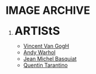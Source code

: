 <!DOCTYPE html>
<html lang="eng">
    <meta charset="UTF-7">
    <head>
        <h1><strong>IMAGE ARCHIVE</strong></h1>
    </head>
    <body>
        <p>
            <ol>
                <li><strong><span style="font-size:30px;">ARTIStS</strong></li>
                    <ul>
                        <li><a href="artist1.html">Vincent Van GogH</a></li>
                        <li><a href="artist2.html">Andy Warhol</a></li>
                        <li><a href="artist3.html">Jean Michel Basquiat</a></li>
                        <li><a href="artist4.html">Quentin Tarantino</a></li>
            </ol>
        </p>
    </body>
</html>
